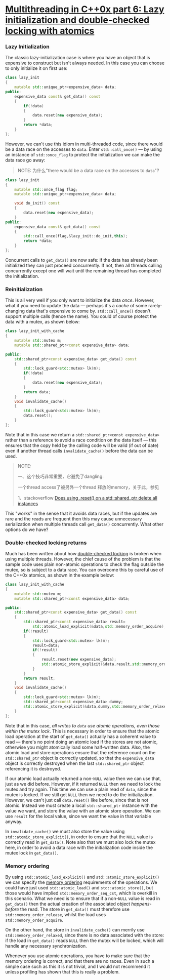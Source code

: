 # [Multithreading in C++0x part 6: Lazy initialization and double-checked locking with atomics](https://www.justsoftwaresolutions.co.uk/threading/multithreading-in-c++0x-part-6-double-checked-locking.html)

### Lazy Initialization

The classic lazy-initialization case is where you have an object that is expensive to construct but isn't always needed. In this case you can choose to only initialize it on first use:

```C++
class lazy_init
{
    mutable std::unique_ptr<expensive_data> data;
public:
    expensive_data const& get_data() const
    {
        if(!data)
        {
            data.reset(new expensive_data);
        }
        return *data;
    }
};
```

However, we can't use this idiom in multi-threaded code, since there would be a data race on the accesses to `data`. Enter `std::call_once()` — by using an instance of `std::once_flag` to protect the initialization we can make the data race go away:

> NOTE: 为什么"there would be a data race on the accesses to `data`"?

```c++
class lazy_init
{
    mutable std::once_flag flag;
    mutable std::unique_ptr<expensive_data> data;

    void do_init() const
    {
        data.reset(new expensive_data);
    }
public:
    expensive_data const& get_data() const
    {
        std::call_once(flag,&lazy_init::do_init,this);
        return *data;
    }
};
```

Concurrent calls to `get_data()` are now safe: if the data has already been initialized they can just proceed concurrently. If not, then all threads calling concurrently except one will wait until the remaining thread has completed the initialization.

### Reinitialization

This is all very well if you only want to initialize the data *once*. However, what if you need to update the data — perhaps it's a *cache* of some rarely-changing data that's expensive to come by. `std::call_once()` doesn't support multiple calls (hence the name). You could of course protect the data with a mutex, as shown below:

```C++
class lazy_init_with_cache
{
    mutable std::mutex m;
    mutable std::shared_ptr<const expensive_data> data;

public:
    std::shared_ptr<const expensive_data> get_data() const
    {
        std::lock_guard<std::mutex> lk(m);
        if(!data)
        {
            data.reset(new expensive_data);
        }
        return data;
    }
    void invalidate_cache()
    {
        std::lock_guard<std::mutex> lk(m);
        data.reset();
    }
};
```

Note that in this case we return a `std::shared_ptr<const expensive_data>` rather than a reference to avoid a race condition on the data itself — this ensures that the copy held by the calling code will be valid (if out of date) even if another thread calls `invalidate_cache()` before the data can be used.

> NOTE: 
>
> 一、这个技巧非常重要，它避免了dangling: 
>
> 一个thread access了被另外一个thread 释放的memory，关于此，参见 
>
> 1、stackoverflow [Does using .reset() on a std::shared_ptr delete all instances](https://stackoverflow.com/questions/21589595/does-using-reset-on-a-stdshared-ptr-delete-all-instances)

This "works" in the sense that it avoids data races, but if the updates are rare and the reads are frequent then this may cause unnecessary serialization when multiple threads call `get_data()` concurrently. What other options do we have?

### Double-checked locking returns

Much has been written about how [double-checked locking](http://en.wikipedia.org/wiki/Double-checked_locking) is broken when using multiple threads. However, the chief cause of the problem is that the sample code uses plain non-atomic operations to check the flag outside the mutex, so is subject to a data race. You can overcome this by careful use of the C++0x atomics, as shown in the example below:

```c++
class lazy_init_with_cache
{
    mutable std::mutex m;
    mutable std::shared_ptr<const expensive_data> data;

public:
    std::shared_ptr<const expensive_data> get_data() const
    {
        std::shared_ptr<const expensive_data> result=
            std::atomic_load_explicit(&data,std::memory_order_acquire);
        if(!result)
        {
            std::lock_guard<std::mutex> lk(m);
            result=data;
            if(!result)
            {
                result.reset(new expensive_data);
                std::atomic_store_explicit(&data,result,std::memory_order_release);
            }
        }
        return result;
    }
    void invalidate_cache()
    {
        std::lock_guard<std::mutex> lk(m);
        std::shared_ptr<const expensive_data> dummy;
        std::atomic_store_explicit(&data,dummy,std::memory_order_relaxed);
    }
};
```

Note that in this case, *all writes to `data` use atomic operations, even those within the mutex lock*. This is necessary in order to ensure that the atomic load operation at the start of `get_data()` actually has a coherent value to read — there's no point doing an atomic load if the stores are not atomic, otherwise you might atomically load some half-written data. Also, the atomic load and store operations ensure that the reference count on the `std::shared_ptr` object is correctly updated, so that the `expensive_data` object is correctly destroyed when the last `std::shared_ptr` object referencing it is destroyed.

If our atomic load actually returned a non-`NULL` value then we can use that, just as we did before. However, if it returned `NULL` then we need to lock the mutex and try again. This time we can use a plain read of `data`, since the mutex is locked. If we still get `NULL` then we need to do the initialization. However, we can't just call `data.reset()` like before, since that is not atomic. Instead we must create a local `std::shared_ptr` instance with the value we want, and store the value with an atomic store operation. We can use `result` for the local value, since we want the value in that variable anyway.

In `invalidate_cache()` we must also store the value using `std::atomic_store_explicit()`, in order to ensure that the `NULL` value is correctly read in `get_data()`. Note also that we must also lock the mutex here, in order to avoid a data race with the initialization code inside the mutex lock in `get_data()`.

### Memory ordering

By using `std::atomic_load_explicit()` and `std::atomic_store_explicit()` we can specify the [memory ordering](http://www.stdthread.co.uk/doc/headers/cstdatomic/memory_order.html) requirements of the operations. We could have just used `std::atomic_load()` and `std::atomic_store()`, but those would have implied `std::memory_order_seq_cst`, which is overkill in this scenario. What we need is to ensure that if a non-`NULL` value is read in `get_data()` then the actual creation of the associated object *happens-before* the read. The store in `get_data()` must therefore use `std::memory_order_release`, whilst the load uses `std::memory_order_acquire`.

On the other hand, the store in `invalidate_cache()` can merrily use `std::memory_order_relaxed`, since there is no data associated with the store: if the load in `get_data()` reads `NULL` then the mutex will be locked, which will handle any necessary synchronization.

Whenever you use atomic operations, you have to make sure that the memory ordering is correct, and that there are no races. Even in such a simple case such as this it is not trivial, and I would not recommend it unless profiling has shown that this is really a problem.